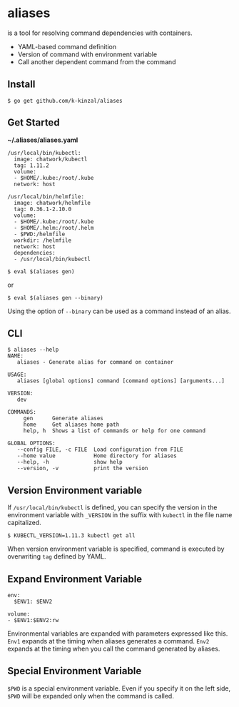 # aliases

 is a tool for resolving command dependencies with containers.

* YAML-based command definition
* Version of command with environment variable
* Call another dependent command from the command

## Install

```
$ go get github.com/k-kinzal/aliases
```

## Get Started

**~/.aliases/aliases.yaml**

```
/usr/local/bin/kubectl:
  image: chatwork/kubectl
  tag: 1.11.2
  volume:
  - $HOME/.kube:/root/.kube
  network: host

/usr/local/bin/helmfile:
  image: chatwork/helmfile
  tag: 0.36.1-2.10.0
  volume:
  - $HOME/.kube:/root/.kube
  - $HOME/.helm:/root/.helm
  - $PWD:/helmfile
  workdir: /helmfile
  network: host
  dependencies:
  - /usr/local/bin/kubectl
```

```
$ eval $(aliases gen)
```

or 

```
$ eval $(aliases gen --binary)
```


Using the option of `--binary` can be used as a command instead of an alias.

## CLI

```
$ aliases --help
NAME:
   aliases - Generate alias for command on container

USAGE:
   aliases [global options] command [command options] [arguments...]

VERSION:
   dev

COMMANDS:
     gen      Generate aliases
     home     Get aliases home path
     help, h  Shows a list of commands or help for one command

GLOBAL OPTIONS:
   --config FILE, -c FILE  Load configuration from FILE
   --home value            Home directory for aliases
   --help, -h              show help
   --version, -v           print the version
```

## Version Environment variable

If `/usr/local/bin/kubectl` is defined, you can specify the version in the environment variable with `_VERSION` in the suffix with `kubectl` in the file name capitalized.

```
$ KUBECTL_VERSION=1.11.3 kubectl get all
```

When version environment variable is specified, command is executed by overwriting `tag` defined by YAML.


## Expand Environment Variable

```
env:
  $ENV1: $ENV2
```

```
volume:
- $ENV1:$ENV2:rw
```


Environmental variables are expanded with parameters expressed like this.
`Env1` expands at the timing when aliases generates a command.
`Env2` expands at the timing when you call the command generated by aliases.

## Special Environment Variable

`$PWD` is a special environment variable.
Even if you specify it on the left side, `$PWD` will be expanded only when the command is called.
